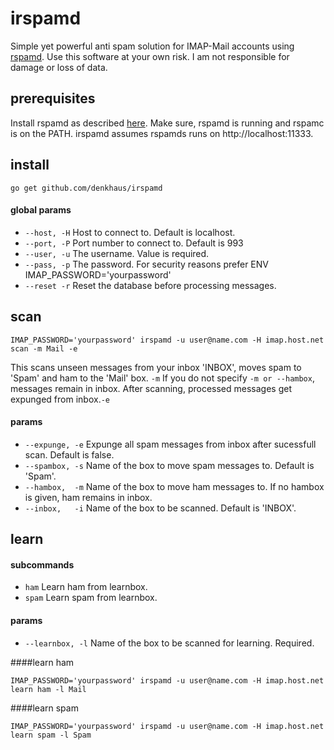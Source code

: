 # irspamd
Simple yet powerful anti spam solution for IMAP-Mail accounts using [rspamd](https://github.com/vstakhov/rspamd).
Use this software at your own risk. I am not responsible for damage or loss of data.

## prerequisites
Install rspamd as described [here](https://rspamd.com/downloads.html). Make sure,
rspamd is running and rspamc is on the PATH. irspamd assumes rspamds runs on http://localhost:11333.

## install
```
go get github.com/denkhaus/irspamd
```
#### global params
* `--host, -H` Host to connect to. Default is localhost.
* `--port, -P` Port number to connect to. Default is 993
* `--user, -u` The username. Value is required.
* `--pass, -p` The password. For security reasons prefer ENV IMAP_PASSWORD='yourpassword'
* `--reset -r` Reset the database before processing messages.

## scan
```
IMAP_PASSWORD='yourpassword' irspamd -u user@name.com -H imap.host.net scan -m Mail -e
```

This scans unseen messages from your inbox 'INBOX', moves spam to 'Spam' and ham to the 'Mail' box. `-m`
If you do not specify `-m or --hambox`, messages remain in inbox. After scanning, processed messages get expunged from inbox.`-e`

#### params

* `--expunge, -e` Expunge all spam messages from inbox after sucessfull scan. Default is false.
* `--spambox, -s` Name of the box to move spam messages to. Default is 'Spam'.
* `--hambox,  -m` Name of the box to move ham messages to. If no hambox is given, ham remains in inbox.
* `--inbox,   -i` Name of the box to be scanned. Default is 'INBOX'.


## learn
#### subcommands
* `ham` Learn ham from learnbox.
* `spam` Learn spam from learnbox.

#### params

* `--learnbox, -l` Name of the box to be scanned for learning. Required.

####learn ham
```
IMAP_PASSWORD='yourpassword' irspamd -u user@name.com -H imap.host.net learn ham -l Mail
```
####learn spam
```
IMAP_PASSWORD='yourpassword' irspamd -u user@name.com -H imap.host.net learn spam -l Spam
```
